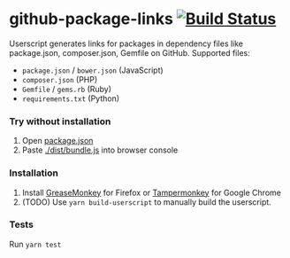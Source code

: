 # github-package-links [![Build Status](https://travis-ci.org/kubk/github-package-links.svg?branch=master)](https://travis-ci.org/kubk/github-package-links)

Userscript generates links for packages in dependency files like package.json, composer.json, Gemfile on GitHub.
Supported files:
- `package.json` / `bower.json` (JavaScript)
- `composer.json` (PHP)
- `Gemfile` / `gems.rb` (Ruby)
- `requirements.txt` (Python)

### Try without installation
1. Open [package.json](./package.json)
2. Paste [./dist/bundle.js](https://raw.githubusercontent.com/kubk/github-package-links/master/dist/bundle.js) into browser console

### Installation
1. Install [GreaseMonkey](https://addons.mozilla.org/en-US/firefox/addon/greasemonkey/) for Firefox or [Tampermonkey](https://chrome.google.com/webstore/detail/tampermonkey/dhdgffkkebhmkfjojejmpbldmpobfkfo?hl=en) for Google Chrome
2. (TODO) Use `yarn build-userscript` to manually build the userscript.

### Tests
Run `yarn test`

